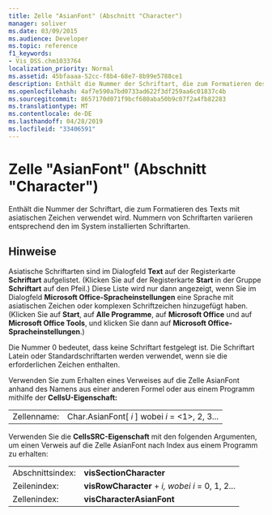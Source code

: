 ```yaml
---
title: Zelle "AsianFont" (Abschnitt "Character")
manager: soliver
ms.date: 03/09/2015
ms.audience: Developer
ms.topic: reference
f1_keywords:
- Vis_DSS.chm1033764
localization_priority: Normal
ms.assetid: 45bfaaaa-52cc-f8b4-68e7-8b99e5788ce1
description: Enthält die Nummer der Schriftart, die zum Formatieren des Texts mit asiatischen Zeichen verwendet wird. Nummern von Schriftarten variieren entsprechend den im System installierten Schriftarten.
ms.openlocfilehash: 4af7e590a7bd0733ad622f3df259aa6c01837c4b
ms.sourcegitcommit: 8657170d071f9bcf680aba50b9c07f2a4fb82283
ms.translationtype: MT
ms.contentlocale: de-DE
ms.lasthandoff: 04/28/2019
ms.locfileid: "33406591"
---
```

# <a name="asianfont-cell-character-section"></a>Zelle "AsianFont" (Abschnitt "Character")

Enthält die Nummer der Schriftart, die zum Formatieren des Texts mit asiatischen Zeichen verwendet wird. Nummern von Schriftarten variieren entsprechend den im System installierten Schriftarten. 
  
## <a name="remarks"></a>Hinweise

Asiatische Schriftarten sind im Dialogfeld **Text** auf der Registerkarte **Schriftart** aufgelistet. (Klicken Sie auf der Registerkarte **Start** in der Gruppe **Schriftart** auf den Pfeil.) Diese Liste wird nur dann angezeigt, wenn Sie im Dialogfeld **Microsoft Office-Spracheinstellungen** eine Sprache mit asiatischen Zeichen oder komplexen Schriftzeichen hinzugefügt haben. (Klicken Sie auf **Start**, auf **Alle Programme**, auf **Microsoft Office** und auf **Microsoft Office Tools**, und klicken Sie dann auf **Microsoft Office-Spracheinstellungen**.)
  
Die Nummer 0 bedeutet, dass keine Schriftart festgelegt ist. Die Schriftart Latein oder Standardschriftarten werden verwendet, wenn sie die erforderlichen Zeichen enthalten.
  
Verwenden Sie zum Erhalten eines Verweises auf die Zelle AsianFont anhand des Namens aus einer anderen Formel oder aus einem Programm mithilfe der **CellsU-Eigenschaft:** 
  
|||
|:-----|:-----|
|Zellenname:  <br/> |Char.AsianFont[ *i*  ] wobei  *i*  = <1>, 2, 3...  <br/> |
   
Verwenden Sie die **CellsSRC-Eigenschaft** mit den folgenden Argumenten, um einen Verweis auf die Zelle AsianFont nach Index aus einem Programm zu erhalten: 
  
|||
|:-----|:-----|
|Abschnittsindex:  <br/> |**visSectionCharacter** <br/> |
|Zeilenindex:  <br/> |**visRowCharacter**  +   *i,* *wobei i* = 0, 1, 2...  <br/> |
|Zellenindex:  <br/> |**visCharacterAsianFont** <br/> |
   

